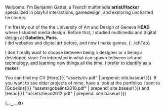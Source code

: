 

Welcome. I'm Benjamin Gattet, a French multimedia **artist/Hacker** specialized in playful interactions, gamedesign, and exploring uncharted territories.

I'm freshly out of the the University of Art and Design of Geneva **HEAD** where I studied media design. Before that, I studied multimedia and digital design at **Gobelins, Paris**.    
I did websites and digital art before, and now I make games.
{: .leftTab}

I don't really want to choose between being a designer or a being a developer, since I'm interested in what can spawn between art and technology, and learning new things all the time. I prefer to identify as a **maker**.

You can find my CV [Here]({{ "assets/cv.pdf" | prepend: site.baseurl }}).
If you want to see older projects of mine, have a look at the portfolios I sent to [Gobelins]({{ "assets/gobelins2010.pdf" | prepend: site.baseurl }}) and [Head]({{ "assets/head2012.pdf" | prepend: site.baseurl }})

 (◡‿◡✿)
